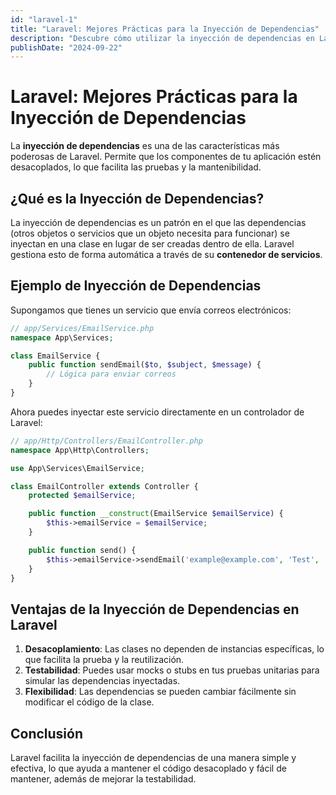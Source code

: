 ```yaml
---
id: "laravel-1"
title: "Laravel: Mejores Prácticas para la Inyección de Dependencias"
description: "Descubre cómo utilizar la inyección de dependencias en Laravel para mejorar la testabilidad y flexibilidad de tu código."
publishDate: "2024-09-22"
---
```


# Laravel: Mejores Prácticas para la Inyección de Dependencias

La **inyección de dependencias** es una de las características más poderosas de Laravel. Permite que los componentes de tu aplicación estén desacoplados, lo que facilita las pruebas y la mantenibilidad.

## ¿Qué es la Inyección de Dependencias?

La inyección de dependencias es un patrón en el que las dependencias (otros objetos o servicios que un objeto necesita para funcionar) se inyectan en una clase en lugar de ser creadas dentro de ella. Laravel gestiona esto de forma automática a través de su **contenedor de servicios**.

## Ejemplo de Inyección de Dependencias

Supongamos que tienes un servicio que envía correos electrónicos:

```php
// app/Services/EmailService.php
namespace App\Services;

class EmailService {
    public function sendEmail($to, $subject, $message) {
        // Lógica para enviar correos
    }
}
```

Ahora puedes inyectar este servicio directamente en un controlador de Laravel:

```php
// app/Http/Controllers/EmailController.php
namespace App\Http\Controllers;

use App\Services\EmailService;

class EmailController extends Controller {
    protected $emailService;

    public function __construct(EmailService $emailService) {
        $this->emailService = $emailService;
    }

    public function send() {
        $this->emailService->sendEmail('example@example.com', 'Test', 'This is a test email');
    }
}
```

## Ventajas de la Inyección de Dependencias en Laravel

1. **Desacoplamiento**: Las clases no dependen de instancias específicas, lo que facilita la prueba y la reutilización.
2. **Testabilidad**: Puedes usar mocks o stubs en tus pruebas unitarias para simular las dependencias inyectadas.
3. **Flexibilidad**: Las dependencias se pueden cambiar fácilmente sin modificar el código de la clase.

## Conclusión

Laravel facilita la inyección de dependencias de una manera simple y efectiva, lo que ayuda a mantener el código desacoplado y fácil de mantener, además de mejorar la testabilidad.
